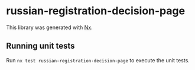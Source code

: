 # russian-registration-decision-page

This library was generated with [Nx](https://nx.dev).

## Running unit tests

Run `nx test russian-registration-decision-page` to execute the unit tests.
